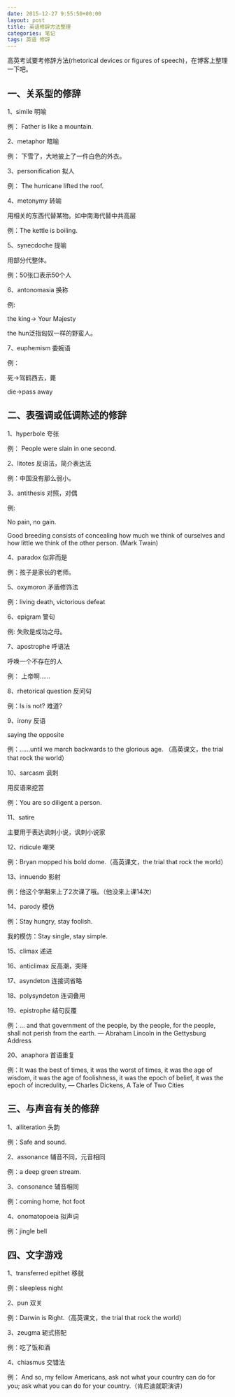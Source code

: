 ```yaml
---
date: 2015-12-27 9:55:50+00:00
layout: post
title: 英语修辞方法整理
categories: 笔记
tags: 英语 修辞
---
```

 
高英考试要考修辞方法(rhetorical devices or figures of speech)，在博客上整理一下吧。

## 一、关系型的修辞

1、simile 明喻

例： Father is like a mountain.

2、metaphor 暗喻

例： 下雪了，大地披上了一件白色的外衣。

3、personification 拟人

例： The hurricane lifted the roof.

4、metonymy 转喻

用相关的东西代替某物。如中南海代替中共高层

例：The kettle is boiling.

5、synecdoche 提喻

用部分代整体。

例：50张口表示50个人

6、antonomasia 换称

例: 

the king-> Your Majesty

the hun泛指匈奴一样的野蛮人。

7、euphemism 委婉语

例：

死->驾鹤西去，薨

die->pass away

## 二、表强调或低调陈述的修辞

1、hyperbole 夸张

例： People were slain in one second.

2、litotes 反语法，简介表达法

例：中国没有那么弱小。

3、antithesis 对照，对偶

例: 

No pain, no gain.

Good breeding consists of concealing how much we think of ourselves and how little we think of the other person. (Mark Twain)

4、paradox 似非而是

例：孩子是家长的老师。

5、oxymoron 矛盾修饰法

例：living death, victorious defeat

6、epigram 警句

例: 失败是成功之母。

7、apostrophe 呼语法

呼唤一个不存在的人

例： 上帝啊……

8、rhetorical question 反问句

例：Is is not? 难道?

9、irony 反语 

saying the opposite

例：……until we march backwards to the glorious age. （高英课文，the trial that rock the world）

10、sarcasm 讽刺

用反语来挖苦

例：You are so diligent a person.

11、satire

主要用于表达讽刺小说，讽刺小说家

12、ridicule 嘲笑

例：Bryan mopped his bold dome.（高英课文，the trial that rock the world）

13、innuendo 影射

例：他这个学期来上了2次课了哦。（他没来上课14次）

14、parody 模仿

例：Stay hungry, stay foolish.

我的模仿：Stay single, stay simple.

15、climax 递进

16、anticlimax 反高潮，突降

17、asyndeton 连接词省略

18、polysyndeton 连词叠用

19、epistrophe 结句反覆

例：... and that government of the people, by the people, for the people, shall not perish from the earth. — Abraham Lincoln in the Gettysburg Address

20、anaphora  首语重复

例：It was the best of times, it was the worst of times, it was the age of wisdom, it was the age of foolishness, it was the epoch of belief, it was the epoch of incredulity, — Charles Dickens, A Tale of Two Cities

## 三、与声音有关的修辞

1、alliteration 头韵

例：Safe and sound.

2、assonance 辅音不同，元音相同

例：a deep green stream.

3、consonance 辅音相同

例：coming home, hot foot

4、onomatopoeia 拟声词

例：jingle bell

## 四、文字游戏

1、transferred epithet 移就

例：sleepless night

2、pun 双关

例：Darwin is Right.（高英课文，the trial that rock the world）

3、zeugma 轭式搭配

例：吃了饭和酒

4、chiasmus 交错法

例： And so, my fellow Americans, ask not what your country can do for you; ask what you can do for your country.（肯尼迪就职演讲）




